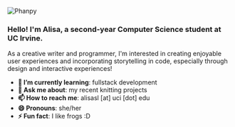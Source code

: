 ![Phanpy](https://images-wixmp-ed30a86b8c4ca887773594c2.wixmp.com/f/297161e7-ff39-45af-9a0b-b0e8c5d14779/d7a497e-2a1f467e-badb-4cf5-928b-1262d3cbe7cc.gif?token=eyJ0eXAiOiJKV1QiLCJhbGciOiJIUzI1NiJ9.eyJpc3MiOiJ1cm46YXBwOjdlMGQxODg5ODIyNjQzNzNhNWYwZDQxNWVhMGQyNmUwIiwic3ViIjoidXJuOmFwcDo3ZTBkMTg4OTgyMjY0MzczYTVmMGQ0MTVlYTBkMjZlMCIsImF1ZCI6WyJ1cm46c2VydmljZTpmaWxlLmRvd25sb2FkIl0sIm9iaiI6W1t7InBhdGgiOiIvZi8yOTcxNjFlNy1mZjM5LTQ1YWYtOWEwYi1iMGU4YzVkMTQ3NzkvZDdhNDk3ZS0yYTFmNDY3ZS1iYWRiLTRjZjUtOTI4Yi0xMjYyZDNjYmU3Y2MuZ2lmIn1dXX0.kW86mpHoUljOU3lBKNbaFrxPbXvzHaI0s4gDbGo_pTQ)
### Hello! I'm Alisa, a second-year Computer Science student at UC Irvine.  

As a creative writer and programmer, I'm interested in creating enjoyable user experiences and incorporating storytelling in code, especially through design and interactive experiences!

- **🌱 I’m currently learning**: fullstack development
- **💬 Ask me about**: my recent knitting projects
- **📫 How to reach me**: alisasl [at] uci [dot] edu
- **😄 Pronouns**: she/her
- **⚡ Fun fact**: I like frogs :D

<!--
**alisa-lu/alisa-lu** is a ✨ _special_ ✨ repository because its `README.md` (this file) appears on your GitHub profile.

Here are some ideas to get you started:

- 🔭 I’m currently working on ...
- 🌱 I’m currently learning ...
- 👯 I’m looking to collaborate on ...
- 🤔 I’m looking for help with ...
- 💬 Ask me about ...
- 📫 How to reach me: ...
- 😄 Pronouns: ...
- ⚡ Fun fact: ...
-->
